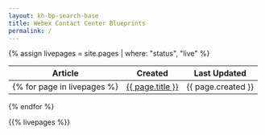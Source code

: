 ```yaml
---
layout: kh-bp-search-base
title: Webex Contact Center Blueprints
permalink: /
---
```


{% assign livepages = site.pages | where: "status", "live" %}

| Article | Created | Last Updated |
| :-: | :-: | :-: |
{% for page in livepages %} | [{{ page.title }}]({{site.baseurl}}{{page.url}}) | {{ page.created }} | {{page.updated}} | 
{% endfor %}

{{% livepages %}}


